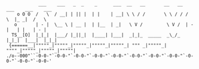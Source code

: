 ```
            ___    ___   _  _    _      ___  __   __       __   __  ___    ___    ___   
    o O O  /   \  / __| | || |  | |    | __| \ \ / /       \ \ / / /   \  |_ _|  /   \  
   o       | - |  \__ \ | __ |  | |__  | _|   \ V /         \ V /  | - |   | |   | - |  
  TS__[O]  |_|_|  |___/ |_||_|  |____| |___|  _|_|_  _____  _\_/_  |_|_|  |___|  |_|_|  
 {======__|"""""_|"""""_|"""""_|"""""_|"""""_| """ _|"""""_| """"_|"""""_|"""""_|"""""| 
./o--000"``-0-0-"`-0-0-"`-0-0-"`-0-0-"`-0-0-"`-0-0-"`-0-0-"`-0-0-"`-0-0-"`-0-0-"`-0-0-'                      
```

<!--
**ashleyvaia/ashleyvaia** is a ✨ _special_ ✨ repository because its `README.md` (this file) appears on your GitHub profile.

Here are some ideas to get you started:

- 🔭 I’m currently working on ...
- 🌱 I’m currently learning ...
- 👯 I’m looking to collaborate on ...
- 🤔 I’m looking for help with ...
- 💬 Ask me about ...
- 📫 How to reach me: ...
- 😄 Pronouns: ...
- ⚡ Fun fact: ...
-->
